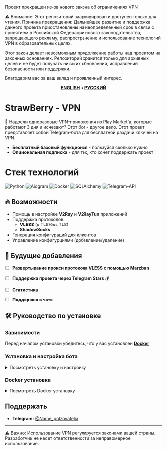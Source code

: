 Проект прекращен из-за нового закона об ограничениях VPN

⚠️ Внимание: Этот репозиторий заархивирован и доступен только для чтения. Причина прекращения: Дальнейшее развитие и поддержка данного проекта приостановлены на неопределенный срок в связи с принятием в Российской Федерации нового законодательства, запрещающего рекламу, распространение и использование технологий VPN в образовательных целях.

Этот закон делает невозможным продолжение работы над проектом на законных основаниях. Репозиторий хранится только для архивных целей и не будет получать никаких обновлений, исправлений безопасности или поддержки.

Благодарим вас за ваш вклад и проявленный интерес.

<p align="center">
    <a href="https://github.com/Rizhykc/StrawBarry-VPN/blob/main/README.md"><u><b>ENGLISH</b></u></a> •
    <a href="https://github.com/Rizhykc/StrawBarry-VPN/blob/main/README_RU.md"><u><b>РУССКИЙ</b></u></a>
</p>

# StrawBerry - VPN

🚀 Надоели одноразовые VPN-приложения из Play Market'а, которые работают 3 дня и исчезают? Этот бот - другое дело.
Этот проект представляет собой Telegram-бота для бесплатной раздачи ключей на VPN.
- **Бесплатный базовый функционал** - пользуйся сколько нужно
- **Опциональная подписка** - для тех, кто хочет поддержать проект


# Стек технологий
![Python](https://img.shields.io/badge/Python-3776AB?logo=python&logoColor=white)
![Aiogram](https://img.shields.io/badge/Aiogram-2CA5E0?logo=telegram&logoColor=white)
![Docker](https://img.shields.io/badge/Docker-2496ED?logo=docker&logoColor=white)
![SQLAlchemy](https://img.shields.io/badge/sqlalchemy-336791?logo=sqlalchemy&logoColor=white)
![Telegram-API](https://img.shields.io/badge/Telegram_API-26A5E4?logo=telegram&logoColor=white)

## 🔥 Возможности

- Помощь в настройке **V2Ray** и **V2RayTun** приложений
- Поддержка протоколов:
  - **VLESS** (с TLS/без TLS)
  - **ShadowSocks**
- Генерация конфигураций для клиентов
- Управление конфигурциями (добавление/удаление)


## 🚧 Будущие добавления

- [ ] **Развертывание прокси протокола VLESS с помощью Marzban**
- [ ] **Поддержка проекта через Telegram Stars** 💰
- [ ] **Статистика** 
- [ ] **Поддержка в чате** 


## 🛠️ Руководство по установке
### Зависимости

Перед началом установки убедитесь, что у вас установлен [**Docker**](https://www.docker.com/)

### Установка и настройка бота
<details>
<summary>Посмотреть установку и настройку</summary>
</details>

### Docker установка
<details>
<summary>Посмотреть Docker установку</summary>
</details>

## **Поддержать**  

- **Telegram:** [@Name_polzovatelia](https://t.me/Name_polzovatelia)

---  
⚠️ Важно: Использование VPN регулируется законами вашей страны. Разработчик не несет ответственности за неправомерное использование.
